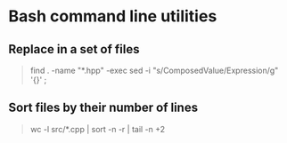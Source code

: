Bash command line utilities
==========================

Replace in a set of files
-------------------------

> find . -name "*.hpp" -exec sed -i "s/ComposedValue/Expression/g" '{}' \;

Sort files by their number of lines
-----------------------------------

> wc -l src/*.cpp | sort -n -r | tail -n +2
